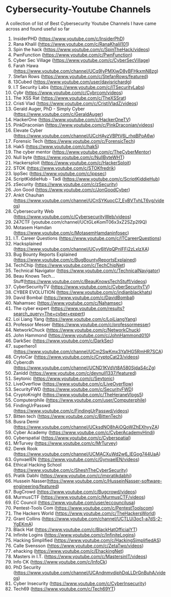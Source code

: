 # Cybersecurity-Youtube Channels
A collection of list of Best Cybersecurity Youtube Channels I have came across and found useful so far
1. InsiderPHD (https://www.youtube.com/c/InsiderPhD)
2. Rana Khalil (https://www.youtube.com/c/RanaKhalil101)
3. Spin the hack (https://www.youtube.com/c/SpinTheHack/videos)
4. PwnFunction (https://www.youtube.com/c/PwnFunction)
5. Cyber Sec Village (https://www.youtube.com/c/CyberSecVillage)
6. Farah Hawa (https://www.youtube.com/channel/UCq9IyPMXiwD8yBFHkxmN8zg)
7. Stefan Rows (https://www.youtube.com/c/StefanRows/featured)
8. 13Cubed (https://www.youtube.com/user/davisrichardg)
9. I.T Security Labs (https://www.youtube.com/c/ITSecurityLabs)
10. Cybr (https://www.youtube.com/c/Cybrcom/videos)
11. The XSS Rat (https://www.youtube.com/c/TheXSSrat) 
12. Cristi Vlad (https://www.youtube.com/c/CristiVladZ/videos)
13. Gerald Auger, PhD - Simply Cyber (https://www.youtube.com/c/GeraldAuger)
14. HackerOne (https://www.youtube.com/c/HackerOneTV) 
15. PinkDraconian (https://www.youtube.com/c/PinkDraconian/videos)
16. Elevate Cyber (https://www.youtube.com/channel/UCcHAyzVBPtV6i_rhqBPoA6w)
17. Forensic Tech (https://www.youtube.com/c/ForensicTech)
18. Hak5 (https://www.youtube.com/c/hak5)
19. The cyber mentor (https://www.youtube.com/c/TheCyberMentor)
20. Null byte (https://www.youtube.com/c/NullByteWHT)
21. Hackersploit (https://www.youtube.com/c/HackerSploit)
22. STOK (https://www.youtube.com/c/STOKfredrik)
23. IppSec (https://www.youtube.com/c/ippsec)
24. ScriptKiddieHub - Tadi (https://www.youtube.com/c/ScriptKiddieHub)
25. zSecurity (https://www.youtube.com/c/zSecurity)
26. Jon Good (https://www.youtube.com/c/JonGoodCyber)
27. Ankit Chauhan (https://www.youtube.com/channel/UCnSYKuocC7_EyBVTvhLT6vg/videos) 
28. Cybersecurity Web (https://www.youtube.com/c/CybersecurityWeb/videos)
29. 247CTF (youtube.com/channel/UCtGLeKomT06x3xZ2SZp2l9Q)
30. Motasem Hamdan (https://www.youtube.com/c/MotasemHamdaninfosec)
31. I.T. Career Questions (https://www.youtube.com/c/ITCareerQuestions)
32. Hacksplained (https://www.youtube.com/channel/UCyv6ItVqQPnlFFi2zLxlzXA) 
33. Bug Bounty Reports Explained (https://www.youtube.com/c/BugBountyReportsExplained)
34. TechChip (https://www.youtube.com/c/TechChipNet)
35. Technical Navigator (https://www.youtube.com/c/TechnicalNavigator)
36. Beau Knows Tech... Stuff(https://www.youtube.com/c/BeauKnowsTechStuff/videos)
37. CyberSecurityTV (https://www.youtube.com/c/CyberSecurityTV)
38. CYBER EVOLUTION (https://www.youtube.com/c/indianblackhats)
39. David Bombal (https://www.youtube.com/c/DavidBombal)
40. Nahamsec (https://www.youtube.com/c/Nahamsec)
41. The cyber expert (https://www.youtube.com/results?search_query=The+cyber+expert)
42. Loi Liang Yang (https://www.youtube.com/c/LoiLiangYang)
43. Professor Messer (https://www.youtube.com/c/professormesser)
44. NetworkChuck (https://www.youtube.com/c/NetworkChuck)
45. John Hammond (https://www.youtube.com/c/JohnHammond010)
46. DarkSec (https://www.youtube.com/c/DarkSec)
47. superhero1 (https://www.youtube.com/channel/UCm2SwKmx3Ya1HG5RmHR7SCA)
48. CrytoCar (https://www.youtube.com/c/CryptoCat23/videos)
49. Cybercdh (https://www.youtube.com/channel/UCND1KVdVt8A580SjdaS4cZg)
50. Zanidd (https://www.youtube.com/c/devnull1337/featured)
51. Seytonic (https://www.youtube.com/c/Seytonic)
52. LiveOverflow (https://www.youtube.com/c/LiveOverflow)
53. SecurityFWD (https://www.youtube.com/c/SecurityFWD)
54. CryptoKnight (https://www.youtube.com/c/TheHeraneVlogs5)
55. Computerphile (https://www.youtube.com/user/Computerphile)
56. FindingUrPasswd (https://www.youtube.com/c/FindingUrPasswd/videos)
57. Bitten tech (https://www.youtube.com/c/BittenTech)
58. Busra Demir (https://www.youtube.com/channel/UCksdNO8hAiOQoWZhEXhyyZA)
59. Cyber Academy (https://www.youtube.com/c/CyberAcademyHindi)
60. Cyberspatial (https://www.youtube.com/c/Cyberspatial)
61. MrTurvey (https://www.youtube.com/c/MrTurvey)
62. Derek Rook (https://www.youtube.com/channel/UCMACXuWd2w6_IEGog744UaA)
63. GynvaelEN (https://www.youtube.com/c/GynvaelEN/videos)
64. Ethical Hacking School (https://www.youtube.com/c/SheshTheCyberSecurity)
65. Pratik Dabhi (https://www.youtube.com/c/impratikdabhi)
66. Hussein Nasser(https://www.youtube.com/c/HusseinNasser-software-engineering/featured)
67. BugCrowd (https://www.youtube.com/c/Bugcrowd/videos)
68. MurmusCTF (https://www.youtube.com/c/MurmusCTF/videos)
69. EC Council (https://www.youtube.com/user/eccouncilusa)
70. Pentest-Tools Com (https://www.youtube.com/c/PentestToolscom)
71. The Hackers World (https://www.youtube.com/c/TheHackersWorld)
72. Grant Collins (https://www.youtube.com/channel/UCTLUi3oc1-a7dS-2-YgEKmA)
73. Black Hat (https://www.youtube.com/c/BlackHatOfficialYT)
74. Infinite Logins (https://www.youtube.com/c/InfiniteLogins)
75. Hacking Simplified (https://www.youtube.com/c/HackingSimplifiedAS)
76. Calle Svensson (https://www.youtube.com/c/ZetaTwo/videos)
77. ehacking (https://www.youtube.com/c/EhackingNet)
78. Masters in I.T. (https://www.youtube.com/c/MastersinIT/videos)
79. Info CK (https://www.youtube.com/c/InfoCk)
80. PhD Security (https://www.youtube.com/channel/UCAndnmvdiphDqLLDrGnBuhA/videos)
81. Cyber Insecurity (https://www.youtube.com/c/CyberInsecurity)
82. Tech69 (https://www.youtube.com/c/Tech69YT)
